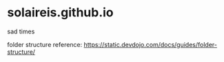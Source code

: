 # solaireis.github.io
sad times


folder structure reference:
https://static.devdojo.com/docs/guides/folder-structure/ 